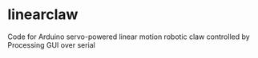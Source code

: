 # linearclaw
Code for Arduino servo-powered linear motion robotic claw controlled by Processing GUI over serial
